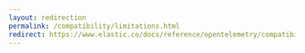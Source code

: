 ```yaml
---
layout: redirection
permalink: /compatibility/limitations.html
redirect: https://www.elastic.co/docs/reference/opentelemetry/compatibility/limitations
---
```

